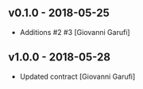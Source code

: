 ## v0.1.0 - 2018-05-25

* Additions #2 #3 [Giovanni Garufi]

## v1.0.0 - 2018-05-28

* Updated contract [Giovanni Garufi]
